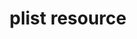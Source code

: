 ---
resource_reference: true
properties_shortcode: 
resources_common_guards: true
resources_common_notification: true
resources_common_properties: true
title: plist resource
resource: plist
aliases:
- "/resource_plist.html"
menu:
  infra:
    title: plist
    identifier: chef_infra/cookbook_reference/resources/plist plist
    parent: chef_infra/cookbook_reference/resources
resource_description_list:
- markdown: Use the **plist** resource to set config values in plist files on macOS
    systems.
resource_new_in: '16.0'
syntax_full_code_block: |-
  plist 'name' do
    encoding      String # default value: "binary"
    entry         String
    group         String # default value: "wheel"
    mode          String, Integer
    owner         String # default value: "root"
    path          String # default value: 'name' unless specified
    value         true, false, String, Integer, Float, Hash
    action        Symbol # defaults to :set if not specified
  end
syntax_properties_list: 
syntax_full_properties_list:
- "`plist` is the resource."
- "`name` is the name given to the resource block."
- "`action` identifies which steps Chef Infra Client will take to bring the node into
  the desired state."
- "`encoding`, `entry`, `group`, `mode`, `owner`, `path`, and `value` are the properties
  available to this resource."
actions_list:
  :nothing:
    shortcode: resources_common_actions_nothing.md
  :set:
    markdown: 
properties_list:
- property: encoding
  ruby_type: String
  required: false
  default_value: binary
  description_list:
  - markdown: 
- property: entry
  ruby_type: String
  required: false
  description_list:
  - markdown: 
- property: group
  ruby_type: String
  required: false
  default_value: wheel
  description_list:
  - markdown: The group of the plist file.
- property: mode
  ruby_type: String, Integer
  required: false
  description_list:
  - markdown: 'The file mode of the plist file. Ex: ''644'''
- property: owner
  ruby_type: String
  required: false
  default_value: root
  description_list:
  - markdown: The owner of the plist file.
- property: path
  ruby_type: String
  required: false
  default_value: The resource block's name
  description_list:
  - markdown: The path on disk to the plist file.
- property: value
  ruby_type: true, false, String, Integer, Float, Hash
  required: false
  description_list:
  - markdown: 
examples: 
---